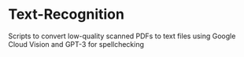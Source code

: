 # Text-Recognition
Scripts to convert low-quality scanned PDFs to text files using Google Cloud Vision and GPT-3 for spellchecking
